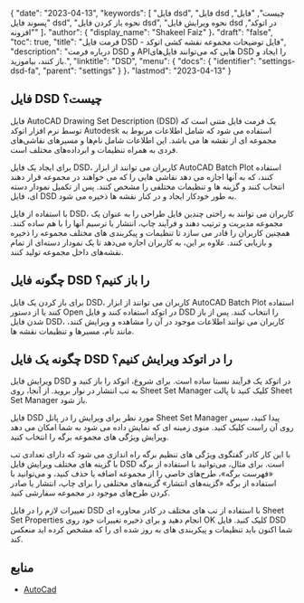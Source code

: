 {
  "date": "2023-04-13",
  "keywords": [
"فایل dsd",
"فایل dsd چیست",
"فایل",
"پسوند فایل dsd",
"نحوه باز کردن فایل dsd",
"نحوه ویرایش فایل dsd در اتوکد",
"افزونه"
]،
  "author": {
    "display_name": "Shakeel Faiz"
}،
  "draft": "false",
  "toc": true,
  "title": "فرمت فایل DSD - فایل توضیحات مجموعه نقشه کشی اتوکد",
  "description": "درباره فرمت DSD و APIهایی که می‌توانند فایل‌های DSD را ایجاد و باز کنند، بیاموزید.",
  "linktitle": "DSD",
  "menu": {
    "docs": {
      "identifier": "settings-dsd-fa",
      "parent": "settings"
}
}،
  "lastmod": "2023-04-13"
}

## فایل DSD چیست؟
فایل AutoCAD Drawing Set Description (DSD) یک فرمت فایل متنی است که توسط نرم افزار اتوکد Autodesk استفاده می شود که شامل اطلاعات مربوط به مجموعه ای از نقشه ها می باشد. این اطلاعات شامل نام‌ها و مسیرهای نقاشی‌های فردی به همراه تنظیمات و ابرداده‌های مختلف است.

برای ایجاد یک فایل DSD، کاربران می توانند از ابزار AutoCAD Batch Plot استفاده کنند، که به آنها اجازه می دهد نقاشی هایی را که می خواهند در مجموعه قرار دهند انتخاب کنند و گزینه ها و تنظیمات مختلفی را مشخص کنند. پس از تکمیل نمودار دسته ای، فایل DSD به طور خودکار ایجاد و در کنار نقشه ها ذخیره می شود.

با استفاده از فایل DSD، کاربران می توانند به راحتی چندین فایل طراحی را به عنوان یک مجموعه مدیریت و ترتیب دهند و فرآیند چاپ، انتشار یا ترسیم آنها را با هم ساده کنند. همچنین کاربران را قادر می سازد تا تنظیمات و پیکربندی های مختلف مجموعه را ذخیره و بازیابی کنند. علاوه بر این، به کاربران اجازه می‌دهد تا یک نمودار دسته‌ای از تمام نقشه‌های داخل مجموعه تولید کنند.

## چگونه فایل DSD را باز کنیم؟
برای باز کردن یک فایل DSD، کاربران می توانند از ابزار AutoCAD Batch Plot استفاده کنند یا از دستور Open در اتوکد استفاده کنند و فایل DSD را انتخاب کنند. پس از باز شدن فایل DSD، کاربران می توانند اطلاعات موجود در آن را مشاهده و ویرایش کنند، مانند نام، مسیرها و تنظیمات نقشه ها.

## چگونه یک فایل DSD را در اتوکد ویرایش کنیم؟
ویرایش فایل DSD در اتوکد یک فرآیند نسبتا ساده است. برای شروع، اتوکد را باز کنید و به تب انتشار در نوار بروید. از آنجا، روی Sheet Set Manager کلیک کنید تا پالت Sheet Set Manager باز شود.

فایل DSD مورد نظر برای ویرایش را در پانل Sheet Set Manager پیدا کنید، سپس روی آن راست کلیک کنید. منوی زمینه ای که نمایش داده می شود به شما امکان می دهد ویرایش ویژگی های مجموعه برگه را انتخاب کنید.

با این کار کادر گفتگوی ویژگی های تنظیم برگه راه اندازی می شود که دارای تعدادی تب با گزینه های مختلف ویرایش فایل DSD است. برای مثال، می‌توانید با استفاده از برگه «فهرست برگه»، طرح‌های خاصی را از مجموعه اضافه یا حذف کنید، و می‌توانید با استفاده از برگه «گزینه‌های انتشار» گزینه‌های مختلفی را برای چاپ، انتشار یا صادر کردن طرح‌های موجود در مجموعه سفارشی کنید.

تغییرات لازم را در فایل DSD با استفاده از تب های مختلف در کادر محاوره ای Sheet Set Properties انجام دهید و برای ذخیره تغییرات خود روی OK کلیک کنید. فایل DSD شما اکنون باید تنظیمات و پیکربندی های به روز شده ای را که مشخص کرده اید منعکس کند.

## منابع
* [AutoCad](https://en.wikipedia.org/wiki/AutoCAD)


